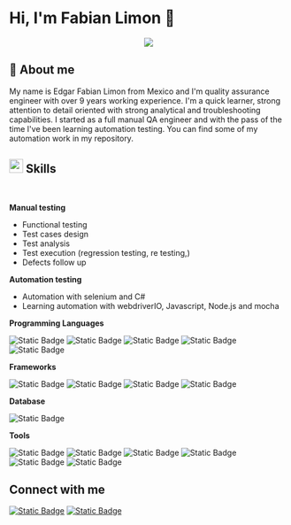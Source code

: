 # Hi, I'm Fabian Limon 👋

<p align="center">
  <a href="https://github.com/DenverCoder1/readme-typing-svg"><img src="https://readme-typing-svg.herokuapp.com?font=Time+New+Roman&color=cyan&size=25&center=true&vCenter=true&width=600&height=100&lines=Edgar+Fabian+Limon+Rodriguez;Quality+Assurance+Engineer,;Electronics+and+Communications+Engineer,;Love+to+learn+new+stuff"></a>
</p>


## 📝 About me

My name is Edgar Fabian Limon from Mexico and I'm quality assurance engineer with over 9 years working experience. I'm a quick learner, strong attention to detail oriented with strong analytical and troubleshooting capabilities. I started as a full manual QA engineer and with the pass of the time I've been learning automation testing. You can find some of my automation work in my repository.

## <img src="https://media2.giphy.com/media/QssGEmpkyEOhBCb7e1/giphy.gif?cid=ecf05e47a0n3gi1bfqntqmob8g9aid1oyj2wr3ds3mg700bl&rid=giphy.gif" width ="25"><b> Skills</b>
<br>

__Manual testing__

- Functional testing
- Test cases design
- Test analysis
- Test execution (regression testing, re testing,)
- Defects follow up

__Automation testing__

- Automation with selenium and C#
- Learning automation with webdriverIO, Javascript, Node.js and mocha

__Programming Languages__

![Static Badge](https://img.shields.io/badge/C-%23A8B9CC?style=for-the-badge&logo=c&labelColor=black)   ![Static Badge](https://img.shields.io/badge/C%2B%2B-%2300599C?style=for-the-badge&logo=c%2B%2B&labelColor=black)   ![Static Badge](https://img.shields.io/badge/C%23-%2300599C?style=for-the-badge&logo=c%23&labelColor=black)   ![Static Badge](https://img.shields.io/badge/Java-%235DACDF?style=for-the-badge&logo=Java&labelColor=black)   ![Static Badge](https://img.shields.io/badge/Javascript-%23F7DF1E?style=for-the-badge&logo=javascript&labelColor=black)



__Frameworks__

![Static Badge](https://img.shields.io/badge/Selenium-%2343B02A?style=for-the-badge&logo=selenium&labelColor=black)   ![Static Badge](https://img.shields.io/badge/WebdriderIO-%23EA5906?style=for-the-badge&logo=webdriverio&labelColor=black)  ![Static Badge](https://img.shields.io/badge/NodeJS-%235FA04E?style=for-the-badge&logo=node.js&labelColor=black)    ![Static Badge](https://img.shields.io/badge/Mocha-%238D6748?style=for-the-badge&logo=mocha&labelColor=black)

__Database__

![Static Badge](https://img.shields.io/badge/SQL-%234479A1?style=for-the-badge&logo=SQL&labelColor=black)

__Tools__

![Static Badge](https://img.shields.io/badge/Visual%20Studio%20Code-blue?style=for-the-badge)   ![Static Badge](https://img.shields.io/badge/Visual%20Studio%20-purple?style=for-the-badge)
   ![Static Badge](https://img.shields.io/badge/Jira-%230052CC?style=for-the-badge&logo=Jira)   ![Static Badge](https://img.shields.io/badge/Azure%20devops%20-%20blue?style=for-the-badge)   ![Static Badge](https://img.shields.io/badge/GIT-%23F05032?style=for-the-badge&logo=git&labelColor=black)   ![Static Badge](https://img.shields.io/badge/GitHub-%23181717?style=for-the-badge&logo=github&labelColor=black)

## Connect with me

<a href="mailto:fabian.limon.rodriguez@gmail.com" target="blank"> <img alt="Static Badge" src="https://img.shields.io/badge/gmail-%23EA4335?style=for-the-badge&logo=gmail&labelColor=black"></a>
<a href="https://www.linkedin.com/in/edgar-fabian-limon-rodriguez-90668648/" target="blank"><img alt="Static Badge" src="https://img.shields.io/badge/linkedin-%230A66C2?style=for-the-badge&logo=linkedin&labelColor=black"></a>







<!--
**eflimon/eflimon** is a ✨ _special_ ✨ repository because its `README.md` (this file) appears on your GitHub profile.

Here are some ideas to get you started:

- 🔭 I’m currently working on ...
- 🌱 I’m currently learning ...
- 👯 I’m looking to collaborate on ...
- 🤔 I’m looking for help with ...
- 💬 Ask me about ...
- 📫 How to reach me: ...
- 😄 Pronouns: ...
- ⚡ Fun fact: ...
-->
